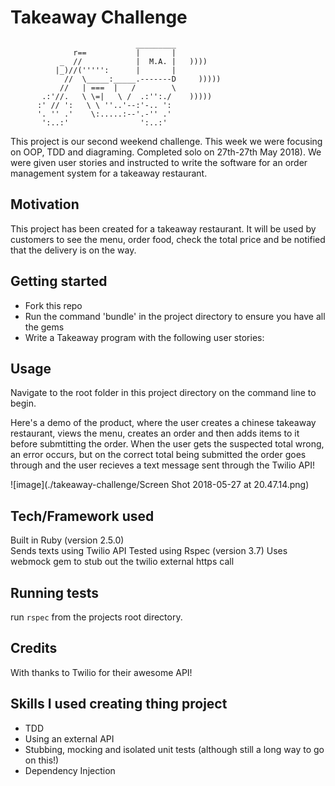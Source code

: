 Takeaway Challenge
==================
```
                            _________
              r==           |       |
           _  //            |  M.A. |   ))))
          |_)//(''''':      |       |
            //  \_____:_____.-------D     )))))
           //   | ===  |   /        \
       .:'//.   \ \=|   \ /  .:'':./    )))))
      :' // ':   \ \ ''..'--:'-.. ':
      '. '' .'    \:.....:--'.-'' .'
       ':..:'                ':..:'

 ```


This project is our second weekend challenge. This week we were focusing on OOP, TDD and diagraming. Completed solo on 27th-27th May 2018). We were given user stories and instructed to write the software for an order management system for a takeaway restaurant. 

## Motivation 

This project has been created for a takeaway restaurant. It will be used by customers to see the menu, order food, check the total price and be notified that the delivery is on the way.  

## Getting started

* Fork this repo
* Run the command 'bundle' in the project directory to ensure you have all the gems
* Write a Takeaway program with the following user stories:

## Usage

Navigate to the root folder in this project directory on the command line to begin. 

Here's a demo of the product, where the user creates a chinese takeaway restaurant, views the menu, creates an order and then adds items to it before submtitting the order. When the user gets the suspected total wrong, an error occurs, but on the correct total being submitted the order goes through and the user recieves a text message sent through the Twilio API! 

![image](./takeaway-challenge/Screen Shot 2018-05-27 at 20.47.14.png)


## Tech/Framework used 

Built in Ruby (version 2.5.0)<br />
Sends texts using Twilio API 
Tested using Rspec (version 3.7) 
Uses webmock gem to stub out the twilio external https call

## Running tests

run `rspec` from the projects root directory. 

## Credits 

With thanks to Twilio for their awesome API! 

## Skills I used creating thing project 

* TDD
* Using an external API
* Stubbing, mocking and isolated unit tests (although still a long way to go on this!)
* Dependency Injection

